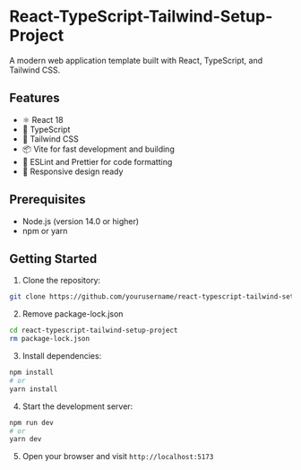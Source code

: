 # React-TypeScript-Tailwind-Setup-Project

A modern web application template built with React, TypeScript, and Tailwind CSS.

## Features

- ⚛️ React 18
- 📘 TypeScript
- 🎨 Tailwind CSS
- 📦 Vite for fast development and building
- 🔧 ESLint and Prettier for code formatting
- 📱 Responsive design ready

## Prerequisites

- Node.js (version 14.0 or higher)
- npm or yarn

## Getting Started

1. Clone the repository:
```bash
git clone https://github.com/yourusername/react-typescript-tailwind-setup-project.git
```

2. Remove package-lock.json
``` bash
cd react-typescript-tailwind-setup-project
rm package-lock.json
```

3. Install dependencies:
```bash
npm install
# or
yarn install
```

4. Start the development server:
```bash
npm run dev
# or
yarn dev
```

5. Open your browser and visit `http://localhost:5173`